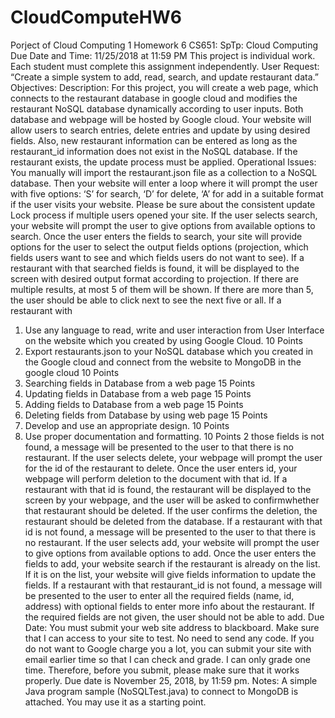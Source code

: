 # CloudComputeHW6
Porject of Cloud Computing
1
Homework 6
CS651: SpTp: Cloud Computing
Due Date and Time: 11/25/2018 at 11:59 PM
This project is individual work. Each student must complete this assignment independently.
User Request:
“Create a simple system to add, read, search, and update restaurant data.”
Objectives:
Description:
For this project, you will create a web page, which connects to the restaurant database in google cloud
and modifies the restaurant NoSQL database dynamically according to user inputs. Both database and
webpage will be hosted by Google cloud. Your website will allow users to search entries, delete entries
and update by using desired fields. Also, new restaurant information can be entered as long as the
restaurant_id information does not exist in the NoSQL database. If the restaurant exists, the update
process must be applied.
Operational Issues:
You manually will import the restaurant.json file as a collection to a NoSQL database. Then your
website will enter a loop where it will prompt the user with five options: ‘S’ for search, ‘D’ for delete,
‘A’ for add in a suitable format if the user visits your website. Please be sure about the consistent update
Lock process if multiple users opened your site.
If the user selects search, your website will prompt the user to give options from available options to
search. Once the user enters the fields to search, your site will provide options for the user to select the
output fields options (projection, which fields users want to see and which fields users do not want to
see). If a restaurant with that searched fields is found, it will be displayed to the screen with desired
output format according to projection. If there are multiple results, at most 5 of them will be shown. If
there are more than 5, the user should be able to click next to see the next five or all. If a restaurant with
1. Use any language to read, write and user interaction from User Interface
on the website which you created by using Google Cloud.
10 Points
2. Export restaurants.json to your NoSQL database which you created in the
Google cloud and connect from the website to MongoDB in the google
cloud
10 Points
3. Searching fields in Database from a web page 15 Points
4. Updating fields in Database from a web page 15 Points
5. Adding fields to Database from a web page 15 Points
6. Deleting fields from Database by using web page 15 Points
7. Develop and use an appropriate design. 10 Points
8. Use proper documentation and formatting. 10 Points
2
those fields is not found, a message will be presented to the user to that there is no restaurant.
If the user selects delete, your webpage will prompt the user for the id of the restaurant to delete. Once
the user enters id, your webpage will perform deletion to the document with that id. If a restaurant with
that id is found, the restaurant will be displayed to the screen by your webpage, and the user will be
asked to confirmwhether that restaurant should be deleted. If the user confirms the deletion, the
restaurant should be deleted from the database. If a restaurant with that id is not found, a message will
be presented to the user to that there is no restaurant.
If the user selects add, your website will prompt the user to give options from available options to add.
Once the user enters the fields to add, your website search if the restaurant is already on the list. If it is
on the list, your website will give fields information to update the fields. If a restaurant with that
restaurant_id is not found, a message will be presented to the user to enter all the required fields (name,
id, address) with optional fields to enter more info about the restaurant. If the required fields are not
given, the user should not be able to add.
Due Date:
You must submit your web site address to blackboard. Make sure that I can access to your site to test.
No need to send any code. If you do not want to Google charge you a lot, you can submit your site
with email earlier time so that I can check and grade. I can only grade one time. Therefore, before you
submit, please make sure that it works properly. Due date is November 25, 2018, by 11:59 pm.
Notes:
A simple Java program sample (NoSQLTest.java) to connect to MongoDB is attached. You may use it as
a starting point.
